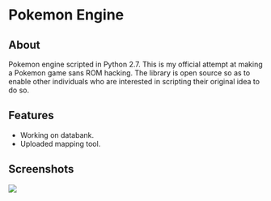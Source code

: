 # Pokemon Engine
## About
Pokemon engine scripted in Python 2.7. This is my official attempt at making a Pokemon game sans ROM hacking. The library is open source so as to enable other individuals who are interested in scripting their original idea to do so.
## Features
+ Working on databank.
+ Uploaded mapping tool.

## Screenshots
<img src="http://imgur.com/HEMJ0Xn">
